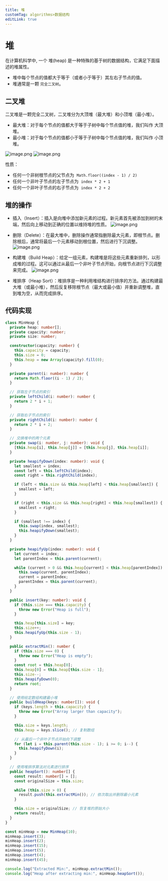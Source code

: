 ```yaml
---
title: 堆
customTag: algorithms>数据结构
editLink: true
---
```


# 堆

在计算机科学中, 一个 堆(heap) 是一种特殊的基于树的数据结构，它满足下面描述的堆属性。

- 堆中每个节点的值都大于等于（或者小于等于）其左右子节点的值。
- 堆通常是一颗 `完全二叉树`。

## 二叉堆

二叉堆是一颗完全二叉树，二叉堆分为大顶堆（最大堆）和小顶堆（最小堆）。

- 最大堆：对于每个节点的值都大于等于子树中每个节点值的堆，我们叫作 大顶堆。
- 最小堆：对于每个节点的值都小于等于子树中每个节点值的堆，我们叫作 小顶堆。

![image.png](https://raw.githubusercontent.com/hua-bang/assert-store/master/20240314220952.png)
![image.png](https://raw.githubusercontent.com/hua-bang/assert-store/master/20240314221014.png)

性质：

- 任何一个非树根节点的父节点为  `Math.floor((index - 1) / 2)`
- 任何一个非叶子节点的左子节点为  `index * 2 + 1`
- 任何一个非叶子节点的右子节点为  `index * 2 + 2`

## 堆的操作

- 插入（Insert）：插入是向堆中添加新元素的过程。新元素首先被添加到树的末端，然后向上移动到正确的位置以维持堆的性质。
![image.png](https://raw.githubusercontent.com/hua-bang/assert-store/master/20240316104355.png)


- 删除（Delete）：在最大堆中，删除操作通常指删除最大元素，即根节点。删除根后，通常将最后一个元素移动到根位置，然后进行下沉调整。
![image.png](https://raw.githubusercontent.com/hua-bang/assert-store/master/20240316105203.png)


- 构建堆（Build Heap）：给定一组元素，构建堆是将这些元素重新排列，以形成堆的过程。这可以通过从最后一个非叶子节点开始，向根节点进行下沉调整来完成。
![image.png](https://raw.githubusercontent.com/hua-bang/assert-store/master/20240316111044.png)


- 堆排序（Heap Sort）：堆排序是一种利用堆结构进行排序的方法。通过构建最大堆（或最小堆），然后反复移除根节点（最大或最小值）并重新调整堆，直到堆为空，从而完成排序。

## 代码实现

```typescript
class MinHeap {
  private heap: number[];
  private capacity: number;
  private size: number;

  constructor(capacity: number) {
    this.capacity = capacity;
    this.size = 0;
    this.heap = new Array(capacity).fill(0);
  }

  private parent(i: number): number {
    return Math.floor((i - 1) / 2);
  }

  // 获取左子节点的索引
  private leftChild(i: number): number {
    return 2 * i + 1;
  }

  // 获取右子节点的索引
  private rightChild(i: number): number {
    return 2 * i + 2;
  }

  // 交换堆中的两个元素
  private swap(i: number, j: number): void {
    [this.heap[i], this.heap[j]] = [this.heap[j], this.heap[i]];
  }

  private heapifyDown(index: number): void {
    let smallest = index;
    const left = this.leftChild(index);
    const right = this.rightChild(index);

    if (left < this.size && this.heap[left] < this.heap[smallest]) {
      smallest = left;
    }

    if (right < this.size && this.heap[right] < this.heap[smallest]) {
      smallest = right;
    }

    if (smallest !== index) {
      this.swap(index, smallest);
      this.heapifyDown(smallest);
    }
  }

  private heapifyUp(index: number): void {
    let current = index;
    let parentIndex = this.parent(current);

    while (current > 0 && this.heap[current] < this.heap[parentIndex]) {
      this.swap(current, parentIndex);
      current = parentIndex;
      parentIndex = this.parent(current);
    }
  }

  public insert(key: number): void {
    if (this.size === this.capacity) {
      throw new Error("Heap is full");
    }

    this.heap[this.size] = key;
    this.size++;
    this.heapifyUp(this.size - 1);
  }

  public extractMin(): number {
    if (this.size === 0) {
      throw new Error("Heap is empty");
    }
    const root = this.heap[0];
    this.heap[0] = this.heap[this.size - 1];
    this.size--;
    this.heapifyDown(0);
    return root;
  }

  // 使用给定数组构建最小堆
  public buildHeap(keys: number[]): void {
    if (keys.length > this.capacity) {
      throw new Error("Array larger than capacity");
    }

    this.size = keys.length;
    this.heap = keys.slice(); // 复制数组

    // 从最后一个非叶子节点开始向下调整
    for (let i = this.parent(this.size - 1); i >= 0; i--) {
      this.heapifyDown(i);
    }
  }

  // 使用堆排序算法对元素进行排序
  public heapSort(): number[] {
    const result: number[] = [];
    const originalSize = this.size;

    while (this.size > 0) {
      result.push(this.extractMin()); // 依次取出并删除最小元素
    }

    this.size = originalSize; // 恢复堆的原始大小
    return result;
  }
}

const minHeap = new MinHeap(10);
minHeap.insert(3);
minHeap.insert(2);
minHeap.insert(15);
minHeap.insert(5);
minHeap.insert(4);
minHeap.insert(45);

console.log("Extracted Min:", minHeap.extractMin());
console.log("Heap after extracting min:", minHeap.heapSort());
```
